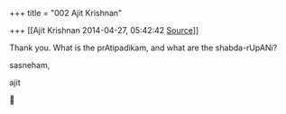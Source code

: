 +++
title = "002 Ajit Krishnan"

+++
[[Ajit Krishnan	2014-04-27, 05:42:42 [Source](https://groups.google.com/g/samskrita/c/JFay5pbD1ng)]]



  

Thank you. What is the prAtipadikam, and what are the shabda-rUpANi?

  

sasneham,

  

  ajit



